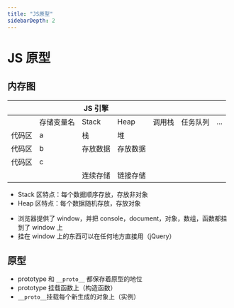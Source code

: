 ```yaml
---
title: "JS原型"
sidebarDepth: 2
---
```


# JS 原型

## 内存图

|        |            | JS 引擎  |          |        |          |     |
| ------ | ---------- | -------- | -------- | ------ | -------- | --- |
|        | 存储变量名 | Stack    | Heap     | 调用栈 | 任务队列 | ... |
| 代码区 | a          | 栈       | 堆       |        |          |     |
| 代码区 | b          | 存放数据 | 存放数据 |        |          |     |
| 代码区 | c          |          |          |        |          |     |
|        |            | 连续存储 | 链接存储 |        |          |     |

- Stack 区特点：每个数据顺序存放，存放非对象
- Heap 区特点：每个数据随机存放，存放对象

* 浏览器提供了 window，并把 console，document，对象，数组，函数都挂到了 window 上
* 挂在 window 上的东西可以在任何地方直接用（jQuery）

## 原型

- prototype 和 `__proto__` 都保存着原型的地位
- prototype 挂载函数上（构造函数）
- `__proto__`挂载每个新生成的对象上（实例）
